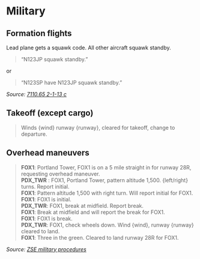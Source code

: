 # Military

## Formation flights

Lead plane gets a squawk code. All other aircraft squawk standby.

> “N123JP squawk standby.”

or

> “N123SP have N123JP squawk standby.”

*Source: [7110.65 2-1-13 c](https://www.faa.gov/air_traffic/publications/atpubs/atc_html/chap2_section_1.html)*

## Takeoff (except cargo)

> Winds {wind} runway {runway}, cleared for takeoff, change to departure.

## Overhead maneuvers

> **FOX1**: Portland Tower, FOX1 is on a 5 mile straight in for runway 28R, requesting overhead maneuver.  
> **PDX_TWR** : FOX1, Portland Tower, pattern altitude 1,500. {left/right} turns. Report initial.  
> **FOX1**: Pattern altitude 1,500 with right turn. Will report initial for FOX1.  
> **FOX1**: FOX1 is initial.  
> **PDX_TWR**: FOX1, break at midfield. Report break.  
> **FOX1**: Break at midfield and will report the break for FOX1.  
> **FOX1**: FOX1 is break.  
> **PDX_TWR**: FOX1, check wheels down. Wind {wind}, runway {runway} cleared to land.  
> **FOX1**: Three in the green. Cleared to land runway 28R for FOX1.  

*Source: [ZSE military procedures](https://zseartcc.org/documents/view/136)*
